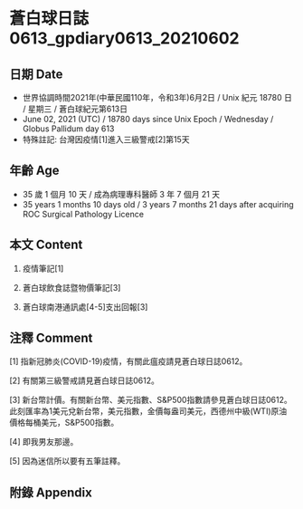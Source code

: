 [_metadata_:encoding]: - "utf-8"
[_metadata_:language]: - "zh-Hant-TW"
[_metadata_:fileformat]: - "markdown"
[_metadata_:MIME_type]: - "text/plain"
[_metadata_:markdown_version]: - "commonmark version 0.29"
[_metadata_:markdown_spec]: - "https://spec.commonmark.org/0.29/"

# 蒼白球日誌0613_gpdiary0613_20210602 #

## 日期 Date ##

* 世界協調時間2021年(中華民國110年，令和3年)6月2日 / Unix 紀元 18780 日 / 星期三 / 蒼白球紀元第613日
* June 02, 2021 (UTC) / 18780 days since Unix Epoch / Wednesday / Globus Pallidum day 613
* 特殊註記: 台灣因疫情[1]進入三級警戒[2]第15天

## 年齡 Age ##

* 35 歲 1 個月 10 天 / 成為病理專科醫師 3 年 7 個月 21 天
* 35 years 1 months 10 days old / 3 years 7 months 21 days after acquiring ROC Surgical Pathology Licence

## 本文 Content ##

1. 疫情筆記[1]

    
2. 蒼白球飲食誌暨物價筆記[3]

    
3. 蒼白球南港通訊處[4-5]支出回報[3]

    

## 注釋 Comment ##

[1] 指新冠肺炎(COVID-19)疫情，有關此瘟疫請見蒼白球日誌0612。


[2] 有關第三級警戒請見蒼白球日誌0612。


[3] 新台幣計價。有關新台幣、美元指數、S&P500指數請參見蒼白球日誌0612。此刻匯率為1美元兌新台幣，美元指數，金價每盎司美元，西德州中級(WTI)原油價格每桶美元，S&P500指數。


[4] 即我男友那邊。


[5] 因為迷信所以要有五筆註釋。



## 附錄 Appendix ##

